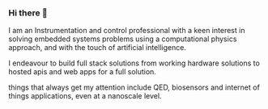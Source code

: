 ### Hi there 👋
I am an Instrumentation and control professional with a keen interest in solving embedded systems problems using a computational physics approach, and with the touch of artificial intelligence.

I endeavour to build full stack solutions from working hardware solutions to hosted apis and web apps for a full solution.

things that always get my attention include QED, biosensors and internet of things applications, even at a nanoscale level.
<!--
**clarenznet/clarenznet** is a ✨ _special_ ✨ repository because its `README.md` (this file) appears on your GitHub profile.

Here are some ideas to get you started:

- 🔭 I’m currently working on: android apps, embbedded projects, sensor technology.
- 🌱 I’m currently learning: machine learning, embedded programming
- 👯 I’m looking to collaborate on: machine learning, embedded systems, sensors, biosensors and bioactuators
- 🤔 I’m looking for help with: future civilization
- 💬 Ask me about: ancient civilization
- 📫 How to reach me: clarenznet@gmail.com
- 😄 Pronouns: tinyML, resistor,flipflop, capacitor,inductor, mosfet, chip, array
- ⚡ Fun fact: LIGHT CAN BE SLOWED DOWN-->
